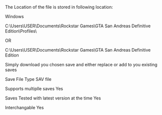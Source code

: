 The Location of the file is stored in following location:

Windows

C:\Users\USER\Documents\Rockstar Games\GTA San Andreas Definitive Edition\Profiles\

OR

C:\Users\USER\Documents\Rockstar Games\GTA San Andreas Definitive Edition

Simply download you chosen save and either replace or add to you existing saves  

Save File Type
SAV file

Supports multiplle saves
Yes

Saves Tested with latest version at the time
Yes

Interchangable
Yes